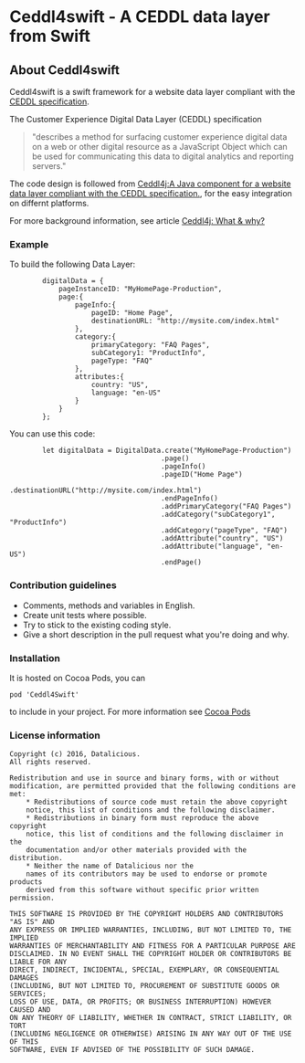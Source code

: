 # Ceddl4swift - A CEDDL data layer from Swift #

## About Ceddl4swift ##

Ceddl4swift is a swift framework for a website data layer compliant with the [CEDDL specification](http://www.w3.org/2013/12/ceddl-201312.pdf).

The Customer Experience Digital Data Layer (CEDDL) specification 
> "describes a method for surfacing customer experience digital data on a web or other digital resource as a JavaScript Object which can be used for communicating this data to digital analytics and reporting servers."

The code design is followed from [Ceddl4j:A Java component for a website data layer compliant with the CEDDL specification.](https://github.com/mirabeau-nl/ceddl4j), for the easy integration on differnt platforms.

For more background information, see article [Ceddl4j: What & why?](https://github.com/mirabeau-nl/ceddl4j/wiki/Ceddl4j:-What-&-why%3F) 

### Example ###
To build the following Data Layer:
                
            digitalData = {
                pageInstanceID: "MyHomePage-Production",
                page:{
                    pageInfo:{
                        pageID: "Home Page",
                        destinationURL: "http://mysite.com/index.html"
                    },
                    category:{
                        primaryCategory: "FAQ Pages",
                        subCategory1: "ProductInfo",
                        pageType: "FAQ"
                    },
                    attributes:{
                        country: "US",
                        language: "en-US"
                    }
                }
            };

 You can use this code:

            let digitalData = DigitalData.create("MyHomePage-Production")
                                         .page()
                                         .pageInfo()
                                         .pageID("Home Page")
                                         .destinationURL("http://mysite.com/index.html")
                                         .endPageInfo()
                                         .addPrimaryCategory("FAQ Pages")
                                         .addCategory("subCategory1", "ProductInfo")
                                         .addCategory("pageType", "FAQ")
                                         .addAttribute("country", "US")
                                         .addAttribute("language", "en-US")
                                         .endPage()
    
### Contribution guidelines ###
* Comments, methods and variables in English.
* Create unit tests where possible.
* Try to stick to the existing coding style.
* Give a short description in the pull request what you're doing and why.

### Installation ###
It is hosted on Cocoa Pods, you can

`pod 'Ceddl4Swift'`

to include in your project. For more information see [Cocoa Pods](https://cocoapods.org/)

### License information ###

	Copyright (c) 2016, Datalicious.
	All rights reserved.

	Redistribution and use in source and binary forms, with or without
	modification, are permitted provided that the following conditions are met:
		* Redistributions of source code must retain the above copyright
		notice, this list of conditions and the following disclaimer.
		* Redistributions in binary form must reproduce the above copyright
		notice, this list of conditions and the following disclaimer in the
		documentation and/or other materials provided with the distribution.
		* Neither the name of Datalicious nor the
		names of its contributors may be used to endorse or promote products
		derived from this software without specific prior written permission.

	THIS SOFTWARE IS PROVIDED BY THE COPYRIGHT HOLDERS AND CONTRIBUTORS "AS IS" AND
	ANY EXPRESS OR IMPLIED WARRANTIES, INCLUDING, BUT NOT LIMITED TO, THE IMPLIED
	WARRANTIES OF MERCHANTABILITY AND FITNESS FOR A PARTICULAR PURPOSE ARE
	DISCLAIMED. IN NO EVENT SHALL THE COPYRIGHT HOLDER OR CONTRIBUTORS BE LIABLE FOR ANY
	DIRECT, INDIRECT, INCIDENTAL, SPECIAL, EXEMPLARY, OR CONSEQUENTIAL DAMAGES
	(INCLUDING, BUT NOT LIMITED TO, PROCUREMENT OF SUBSTITUTE GOODS OR SERVICES;
	LOSS OF USE, DATA, OR PROFITS; OR BUSINESS INTERRUPTION) HOWEVER CAUSED AND
	ON ANY THEORY OF LIABILITY, WHETHER IN CONTRACT, STRICT LIABILITY, OR TORT
	(INCLUDING NEGLIGENCE OR OTHERWISE) ARISING IN ANY WAY OUT OF THE USE OF THIS
	SOFTWARE, EVEN IF ADVISED OF THE POSSIBILITY OF SUCH DAMAGE.
